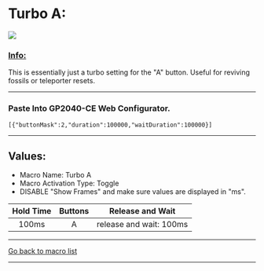 # Turbo A:

<img src="/Macro-Images/Turbo_A.gif" />

### <ins>Info:</ins>
This is essentially just a turbo setting for the "A" button. Useful for reviving fossils or teleporter resets.

----

### Paste Into GP2040-CE Web Configurator.
```
[{"buttonMask":2,"duration":100000,"waitDuration":100000}]
```

----

## Values:

* Macro Name: Turbo A
* Macro Activation Type: Toggle
* DISABLE "Show Frames" and make sure values are displayed in "ms".

| Hold Time | Buttons | Release and Wait |
| :---: | :---: | :---: |
| 100ms | A | release and wait: 100ms |

----

[Go back to macro list](https://github.com/OngoGablogian/Legends_Z-A_Macros/tree/main?tab=readme-ov-file#included-macros)

----
